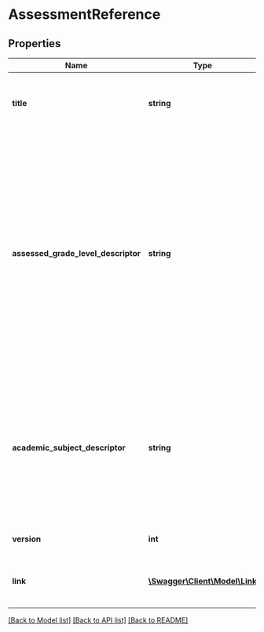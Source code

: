 # AssessmentReference

## Properties
Name | Type | Description | Notes
------------ | ------------- | ------------- | -------------
**title** | **string** | The title or name of the assessment.  NEDM: Assessment Title | [optional] 
**assessed_grade_level_descriptor** | **string** | The typical grade level for which an assessment is designed. If the test assessment spans a range of grades, then this attribute holds the highest grade assessed.  If only one grade level is assessed, then only this attribute is used. For example:  Adult  Prekindergarten  First grade  Second grade  ... | [optional] 
**academic_subject_descriptor** | **string** | The description of the content or subject area (e.g., arts, mathematics, reading, stenography, or a foreign language) of an assessment.  NEDM: Assessment Content, Academic Subject | [optional] 
**version** | **int** | The version identifier for the assessment. | [optional] 
**link** | [**\Swagger\Client\Model\Link**](Link.md) | Represents a hyperlink to the related assessment resource. | [optional] 

[[Back to Model list]](../README.md#documentation-for-models) [[Back to API list]](../README.md#documentation-for-api-endpoints) [[Back to README]](../README.md)


